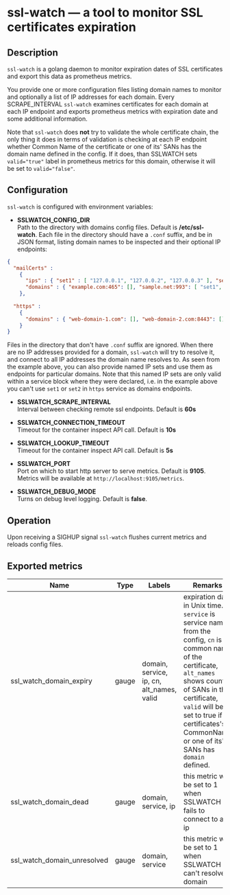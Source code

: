 ssl-watch — a tool to monitor SSL certificates expiration
=========================================================

Description
-------------

`ssl-watch` is a golang daemon to monitor expiration dates
of SSL certificates and export this data as prometheus metrics.

You provide one or more configuration files listing domain names to monitor
and optionally a list of IP addresses for each domain. Every SCRAPE_INTERVAL 
`ssl-watch` examines certificates for each domain at each IP endpoint and exports 
prometheus metrics with expiration date and some additional information. 

Note that `ssl-watch` does **not** try to validate the whole certificate chain, the only
thing it does in terms of validation is checking at each IP endpoint whether 
Common Name of the certificate or one of its' SANs has the domain name defined in the config.
If it does, than SSLWATCH sets `valid="true"` label in prometheus metrics for this domain,
otherwise it will be set to `valid="false"`.
 
Configuration
-------------

`ssl-watch` is configured with environment variables:

* **SSLWATCH_CONFIG_DIR**  
Path to the directory with domains config files. Default is **/etc/ssl-watch**.
Each file in the directory should have a `.conf` suffix, and be in JSON format, 
listing domain names to be inspected and their optional IP endpoints:

```json
{ 
  "mailCerts" :
    { 
      "ips" : { "set1" : [ "127.0.0.1", "127.0.0.2", "127.0.0.3" ], "set2": [ "127.0.0.4" ] },
      "domains" : { "example.com:465": [], "sample.net:993": [ "set1", "set2", "127.0.0.5" ] } 
    },
  
  "https" : 
    {
      "domains" : { "web-domain-1.com": [], "web-domain-2.com:8443": [], "secret-site.io": [ "192.168.0.7", "192.168.0.8" ] } 
    }
}
```

Files in the directory that don't have `.conf` suffix are ignored.
When there are no IP addresses provided for a domain, `ssl-watch` will try to resolve
it, and connect to all IP addresses the domain name resolves to. As seen from the example
above, you can also provide named IP sets and use them as endpoints for particular domains.
Note that this named IP sets are only valid within a service block where they were declared, i.e.
in the example above you can't use `set1` or `set2` in `https` service as domains endpoints.

* **SSLWATCH_SCRAPE_INTERVAL**  
Interval between checking remote ssl endpoints. Default is **60s**

* **SSLWATCH_CONNECTION_TIMEOUT**  
Timeout for the container inspect API call. Default is **10s**

* **SSLWATCH_LOOKUP_TIMEOUT**  
Timeout for the container inspect API call. Default is **5s**

* **SSLWATCH_PORT**  
Port on which to start http server to serve metrics. Default is **9105**.
Metrics will be available at `http://localhost:9105/metrics`.

* **SSLWATCH_DEBUG_MODE**  
Turns on debug level logging. Default is **false**.

Operation
---------

Upon receiving a SIGHUP signal `ssl-watch` flushes current metrics
and reloads config files.

Exported metrics
----------------

| Name | Type | Labels | Remarks |
| ---- | ---- | ------ | ------- |
| ssl_watch_domain_expiry | gauge | domain, service, ip, cn, alt_names, valid | expiration date in Unix time. `service` is service name from the config, `cn` is common name of the certificate, `alt_names` shows count of SANs in the certificate, `valid` will be set to true if certificates's CommonName or one of its' SANs has `domain` defined.|
| ssl_watch_domain_dead | gauge | domain, service, ip | this metric will be set to 1 when SSLWATCH fails to connect to an ip |
| ssl_watch_domain_unresolved | gauge | domain, service | this metric will be set to 1 when SSLWATCH can't resolve a domain |

